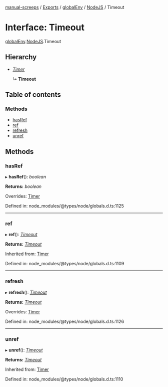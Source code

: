[manual-screeps](../README.md) / [Exports](../modules.md) / [globalEnv](../modules/globalenv.md) / [NodeJS](../modules/globalenv.nodejs.md) / Timeout

# Interface: Timeout

[globalEnv](../modules/globalenv.md).[NodeJS](../modules/globalenv.nodejs.md).Timeout

## Hierarchy

- [*Timer*](globalenv.nodejs.timer.md)

  ↳ **Timeout**

## Table of contents

### Methods

- [hasRef](globalenv.nodejs.timeout.md#hasref)
- [ref](globalenv.nodejs.timeout.md#ref)
- [refresh](globalenv.nodejs.timeout.md#refresh)
- [unref](globalenv.nodejs.timeout.md#unref)

## Methods

### hasRef

▸ **hasRef**(): *boolean*

**Returns:** *boolean*

Overrides: [Timer](globalenv.nodejs.timer.md)

Defined in: node_modules/@types/node/globals.d.ts:1125

___

### ref

▸ **ref**(): [*Timeout*](globalenv.nodejs.timeout.md)

**Returns:** [*Timeout*](globalenv.nodejs.timeout.md)

Inherited from: [Timer](globalenv.nodejs.timer.md)

Defined in: node_modules/@types/node/globals.d.ts:1109

___

### refresh

▸ **refresh**(): [*Timeout*](globalenv.nodejs.timeout.md)

**Returns:** [*Timeout*](globalenv.nodejs.timeout.md)

Overrides: [Timer](globalenv.nodejs.timer.md)

Defined in: node_modules/@types/node/globals.d.ts:1126

___

### unref

▸ **unref**(): [*Timeout*](globalenv.nodejs.timeout.md)

**Returns:** [*Timeout*](globalenv.nodejs.timeout.md)

Inherited from: [Timer](globalenv.nodejs.timer.md)

Defined in: node_modules/@types/node/globals.d.ts:1110
